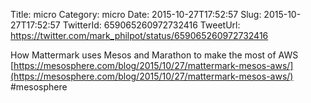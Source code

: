 Title: micro
Category: micro
Date: 2015-10-27T17:52:57
Slug: 2015-10-27T17:52:57
TwitterId: 659065260972732416
TweetUrl: https://twitter.com/mark_philpot/status/659065260972732416

How Mattermark uses Mesos and Marathon to make the most of AWS [https://mesosphere.com/blog/2015/10/27/mattermark-mesos-aws/](https://mesosphere.com/blog/2015/10/27/mattermark-mesos-aws/) #mesosphere